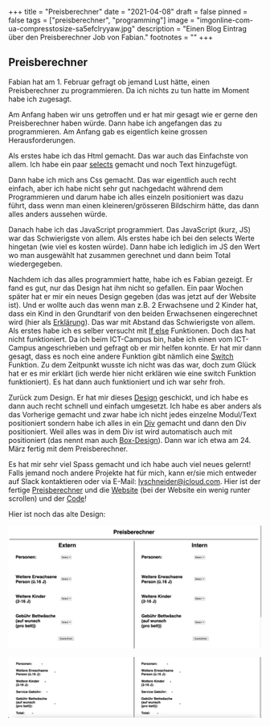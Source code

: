 +++
title = "Preisberechner"
date = "2021-04-08"
draft = false
pinned = false
tags = ["preisberechner", "programming"]
image = "imgonline-com-ua-compresstosize-sa5efclryyaw.jpg"
description = "Einen Blog Eintrag über den Preisberechner Job von Fabian."
footnotes = ""
+++
## **Preisberechner**

Fabian hat am 1. Februar gefragt ob jemand Lust hätte, einen Preisberechner zu programmieren. Da ich nichts zu tun hatte im Moment habe ich zugesagt.

Am Anfang haben wir uns getroffen und er hat mir gesagt wie er gerne den Preisberechner haben würde. Dann habe ich angefangen das zu programmieren. Am Anfang gab es eigentlich keine grossen Herausforderungen.

Als erstes habe ich das Html gemacht. Das war auch das Einfachste von allem. Ich habe ein paar [selects](https://www.w3schools.com/tags/tag_select.asp) gemacht und noch Text hinzugefügt. 

Dann habe ich mich ans Css gemacht. Das war eigentlich auch recht einfach, aber ich habe nicht sehr gut nachgedacht während dem Programmieren und darum habe ich alles einzeln positioniert was dazu führt, dass wenn man einen kleineren/grösseren Bildschirm hätte, das dann alles anders aussehen würde.

Danach habe ich das JavaScript programmiert. Das JavaScript (kurz, JS) war das Schwierigste von allem. Als erstes habe ich bei den selects Werte hingetan (wie viel es kosten würde). Dann habe ich lediglich im JS den Wert wo man ausgewählt hat zusammen gerechnet und dann beim Total wiedergegeben.

Nachdem ich das alles programmiert hatte, habe ich es Fabian gezeigt. Er fand es gut, nur das Design hat ihm nicht so gefallen. Ein paar Wochen später hat er mir ein neues Design gegeben (das was jetzt auf der Website ist). Und er wollte auch das wenn man z.B. 2 Erwachsene und 2 Kinder hat, dass ein Kind in den Grundtarif von den beiden Erwachsenen eingerechnet wird (hier als [](https://photos.app.goo.gl/MQYjJRyTAnjerk8P9)[Erklärung](https://photos.app.goo.gl/pVLXRBuQ4qYLBZJ18)). Das war mit Abstand das Schwierigste von allem. Als erstes habe ich es selber versucht mit [If else](https://www.w3schools.com/js/js_if_else.asp) Funktionen. Doch das hat nicht funktioniert. Da ich beim ICT-Campus bin, habe ich einen vom ICT-Campus angeschrieben und gefragt ob er mir helfen konnte. Er hat mir dann gesagt, dass es noch eine andere Funktion gibt nämlich eine [Switch](https://www.w3schools.com/js/js_switch.asp) Funktion. Zu dem Zeitpunkt wusste ich nicht was das war, doch zum Glück hat er es mir erklärt (ich werde hier nicht erklären wie eine switch Funktion funktioniert). Es hat dann auch funktioniert und ich war sehr froh.

Zurück zum Design. Er hat mir dieses [Design](https://drive.google.com/file/d/10hzRC3NQ6C8QZDp2brd62wdBkoB8oSNX/view?usp=sharing) geschickt, und ich habe es dann auch recht schnell und einfach umgesetzt. Ich habe es aber anders als das Vorherige gemacht und zwar habe ich nicht jedes einzelne Modul/Text positioniert sondern habe ich alles in ein [Div](https://www.w3schools.com/tags/tag_div.ASP) gemacht und dann den Div positioniert. Weil alles was in dem Div ist wird automatisch auch mit positioniert (das nennt man auch [Box-Design](https://www.w3schools.com/css/css_boxmodel.asp)). Dann war ich etwa am 24. März fertig mit dem Preisberechner.

Es hat mir sehr viel Spass gemacht und ich habe auch viel neues gelernt! Falls jemand noch andere Projekte hat für mich, kann er/sie mich entweder auf Slack kontaktieren oder via E-Mail: lyschneider@icloud.com. Hier ist der fertige [Preisberechner](https://c8ps9.csb.app/) und die [Website](https://sevelen.carrd.co/) (bei der Website ein wenig runter scrollen) und der [Code](https://codesandbox.io/s/c8ps9)!

Hier ist noch das alte Design:

![](image.png)

![](image_total.png)